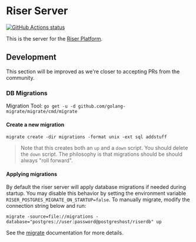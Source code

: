 # Riser Server

<p align="left">
  <a href="https://github.com/riser-platform/riser-server"><img alt="GitHub Actions status" src="https://github.com/riser-platform/riser-server/workflows/Main/badge.svg"></a>
</p>

This is the server for the [Riser Platform](https://github.com/riser-platform/riser).

## Development

This section will be improved as we're closer to accepting PRs from the community.

### DB Migrations

Migration Tool: `go get -u -d github.com/golang-migrate/migrate/cmd/migrate`

#### Create a new migration

`migrate create -dir migrations -format unix -ext sql addstuff`
> Note that this creates both an `up` and a `down` script. You should delete the `down` script. The philosophy is that migrations should be should always "roll forward".

#### Applying migrations
By default the riser server will apply database migrations if needed during startup. You may disable this behavior by setting the environment
variable `RISER_POSTGRES_MIGRATE_ON_STARTUP=false`. To manually migrate, modify the connection string below and run:
```
migrate -source=file://migrations -database="postgres://user:password@postgreshost/riserdb" up
```

See the [migrate](github.com/golang-migrate/migrate) documentation for more details. 
